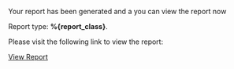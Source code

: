 Your report has been generated and a you can view the report now

<p>
  Report type: <strong>%{report_class}</strong>.
</p>

Please visit the following link to view the report:

<a href="%{report_url}" target="_blank">View Report</a>
